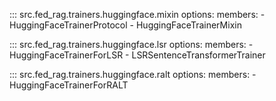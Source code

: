 <!-- markdownlint-disable-file MD041 -->

::: src.fed_rag.trainers.huggingface.mixin
    options:
      members:
        - HuggingFaceTrainerProtocol
        - HuggingFaceTrainerMixin

::: src.fed_rag.trainers.huggingface.lsr
    options:
      members:
        - HuggingFaceTrainerForLSR
        - LSRSentenceTransformerTrainer

::: src.fed_rag.trainers.huggingface.ralt
    options:
      members:
        - HuggingFaceTrainerForRALT
